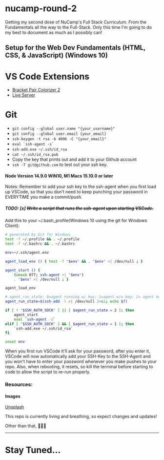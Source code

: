 # nucamp-round-2
Getting my second dose of NuCamp's Full Stack Curriculum. From the Fundamentals all the way to the Full-Stack. Only this time I'm going to do my best to document as much as I possibly can!



## Setup for the Web Dev Fundamentals (HTML, CSS, & JavaScript) (Windows 10)

# VS Code Extensions
- [Bracket Pair Colorizer 2](https://marketplace.visualstudio.com/items?itemName=CoenraadS.bracket-pair-colorizer-2)
- [Live Server](https://marketplace.visualstudio.com/items?itemName=ritwickdey.LiveServer)

# Git
- `git config --global user.name "{your_username}"`
- `git config --global user.email {your_email}`
- `ssh-keygen -t rsa -b 4096 -C "{your_email}"`
- ``eval `ssh-agent -s` ``
- `ssh-add.exe ~/.ssh/id_rsa`
- `cat ~/.ssh/id_rsa.pub`
- Copy the key that prints out and add it to your Github account
- `ssh -T git@github.com` to test out your ssh key.

#### Node Version 14.9.0 WIN10, M1 Macs 15.10.0 or later
Notes: Remember to add your ssh key to the ssh-agent when you first load up VSCode, so that you don't need to keep punching your password in EVERYTIME you make a commit/push.

##### TODO: [x] ~~Write a script that runs the ssh-agent upon starting VSCode.~~
Add this to your ~/.bash_profile(Windows 10 using the git for Windows Client):
```bash
# generated by Git for Windows
test -f ~/.profile && . ~/.profile
test -f ~/.bashrc && . ~/.bashrc

env=~/.ssh/agent.env

agent_load_env () { test -f "$env" && . "$env" >| /dev/null ; }

agent_start () {
    (umask 077; ssh-agent >| "$env")
    . "$env" >| /dev/null ; }

agent_load_env

# agent_run_state: 0=agent running w/ key; 1=agent w/o key; 2= agent not running
agent_run_state=$(ssh-add -l >| /dev/null 2>&1; echo $?)

if [ ! "$SSH_AUTH_SOCK" ] || [ $agent_run_state = 2 ]; then
    agent_start
    eval `ssh-agent -s`
elif [ "$SSH_AUTH_SOCK" ] && [ $agent_run_state = 1 ]; then
    `ssh-add.exe ~/.ssh/id_rsa`
fi

unset env
```
When you first run VSCode it'll ask for your password, after you enter it, VSCode will now automatically add your SSH-Key to the SSH-Agent and you won't have to enter your password whenever you make pushes to your repo. Also, when rebooting, it resets, so kill the terminal before starting to code to allow the script to re-run properly.
### Resources:

#### Images
[Unsplash](https://unsplash.com/)


This repo is currently living and breathing, so expect changes and updates!

Other than that, 🤷🏾‍♂️
<hr>


# Stay Tuned...


